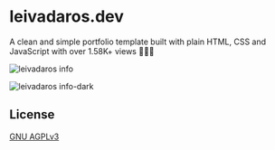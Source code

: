 # leivadaros.dev
A clean and simple portfolio template built with plain HTML, CSS and JavaScript with over 1.58K+ views 👩‍🚀🚀

![leivadaros info](https://user-images.githubusercontent.com/16403754/212470412-ba7a6dd3-0035-4e87-b3aa-6193b59ce912.png)

![leivadaros info-dark](https://user-images.githubusercontent.com/16403754/212470413-c13cb97e-c379-481b-bf5f-c5116af808ff.png)
## License
[GNU AGPLv3](https://choosealicense.com/licenses/agpl-3.0/)
